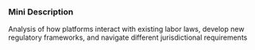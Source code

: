 ### Mini Description

Analysis of how platforms interact with existing labor laws, develop new regulatory frameworks, and navigate different jurisdictional requirements
